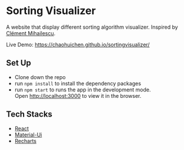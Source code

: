 # Sorting Visualizer 
A website that display different sorting algorithm visualizer. Inspired by [Clément Mihailescu](https://www.youtube.com/channel/UCaO6VoaYJv4kS-TQO_M-N_g/about).

Live Demo: https://chaohuichen.github.io/sortingvisualizer/

## Set Up
- Clone down the repo 
- run ``npm install`` to install the dependency packages
- run ``npm start`` to  runs the app in the development mode.\
 Open [http://localhost:3000](http://localhost:3000) to view it in the browser.


## Tech Stacks
- [React](https://reactjs.org/)
- [Material-Ui](https://material-ui.com/)
- [Recharts](https://recharts.org/en-US/)
